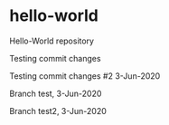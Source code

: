 # hello-world
Hello-World repository

Testing commit changes

Testing commit changes #2 3-Jun-2020

Branch test, 3-Jun-2020

Branch test2, 3-Jun-2020
